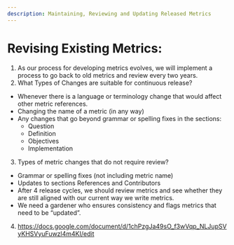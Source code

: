 ```yaml
---
description: Maintaining, Reviewing and Updating Released Metrics
---
```


# Revising Existing Metrics:
1. As our process for developing metrics evolves, we will implement a process to go back to old metrics and review every two years. 
2. What Types of Changes are suitable for continuous release?
 - Whenever there is a language or terminology change that would affect other metric references. 
 - Changing the name of a metric (in any way)
- Any changes that go beyond grammar or spelling fixes in the sections: 
   - Question
   - Definition
   - Objectives
   - Implementation
3. Types of metric changes that do not require review?
 - Grammar or spelling fixes (not including metric name)
 - Updates to sections References and Contributors
 - After 4 release cycles, we should review metrics and see whether they are still aligned with our current way we write metrics. 
 - We need a gardener who ensures consistency and flags metrics that need to be “updated”.
4. https://docs.google.com/document/d/1chPzgJa49sO_f3wVqp_NLJupSVyKHSVyuFuwzl4m4KI/edit
